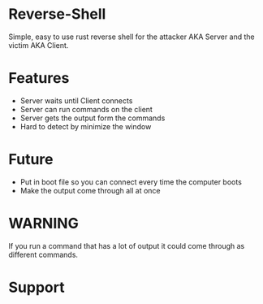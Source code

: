 # Reverse-Shell
Simple, easy to use rust reverse shell for the attacker AKA Server and the victim AKA Client.

# Features
  * Server waits until Client connects
  * Server can run commands on the client
  * Server gets the output form the commands
  * Hard to detect by minimize the window

# Future
  * Put in boot file so you can connect every time the computer boots
  * Make the output come through all at once


# WARNING
If you run a command that has a lot of output it could come through as different commands.

# Support
